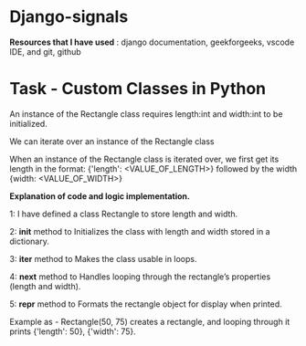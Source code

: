 # Django-signals
**Resources that I have used** : django documentation, geekforgeeks, vscode IDE, and git, github

# Task - Custom Classes in Python

An instance of the Rectangle class requires length:int and width:int to be initialized.

We can iterate over an instance of the Rectangle class 

When an instance of the Rectangle class is iterated over, we first get its length in the format: {'length': <VALUE_OF_LENGTH>} followed by the width {width: <VALUE_OF_WIDTH>}

**Explanation of code and logic implementation.**

1: I have defined a class Rectangle to store length and width.

2: __init__ method to Initializes the class with length and width stored in a dictionary.

3: __iter__ method to Makes the class usable in loops.

4: __next__ method to Handles looping through the rectangle’s properties (length and width).

5: __repr__ method to Formats the rectangle object for display when printed.

Example as - Rectangle(50, 75) creates a rectangle, and looping through it prints {'length': 50}, {'width': 75}.


